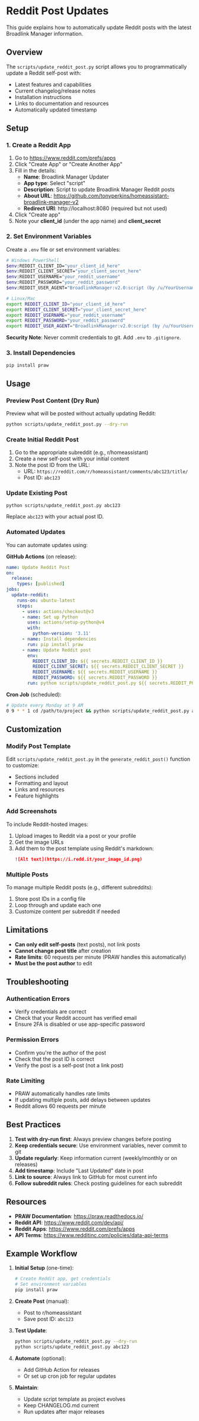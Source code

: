 # Reddit Post Updates

This guide explains how to automatically update Reddit posts with the latest Broadlink Manager information.

## Overview

The `scripts/update_reddit_post.py` script allows you to programmatically update a Reddit self-post with:
- Latest features and capabilities
- Current changelog/release notes
- Installation instructions
- Links to documentation and resources
- Automatically updated timestamp

## Setup

### 1. Create a Reddit App

1. Go to https://www.reddit.com/prefs/apps
2. Click "Create App" or "Create Another App"
3. Fill in the details:
   - **Name**: Broadlink Manager Updater
   - **App type**: Select "script"
   - **Description**: Script to update Broadlink Manager Reddit posts
   - **About URL**: https://github.com/tonyperkins/homeassistant-broadlink-manager-v2
   - **Redirect URI**: http://localhost:8080 (required but not used)
4. Click "Create app"
5. Note your **client_id** (under the app name) and **client_secret**

### 2. Set Environment Variables

Create a `.env` file or set environment variables:

```bash
# Windows PowerShell
$env:REDDIT_CLIENT_ID="your_client_id_here"
$env:REDDIT_CLIENT_SECRET="your_client_secret_here"
$env:REDDIT_USERNAME="your_reddit_username"
$env:REDDIT_PASSWORD="your_reddit_password"
$env:REDDIT_USER_AGENT="BroadlinkManager:v2.0:script (by /u/YourUsername)"

# Linux/Mac
export REDDIT_CLIENT_ID="your_client_id_here"
export REDDIT_CLIENT_SECRET="your_client_secret_here"
export REDDIT_USERNAME="your_reddit_username"
export REDDIT_PASSWORD="your_reddit_password"
export REDDIT_USER_AGENT="BroadlinkManager:v2.0:script (by /u/YourUsername)"
```

**Security Note**: Never commit credentials to git. Add `.env` to `.gitignore`.

### 3. Install Dependencies

```bash
pip install praw
```

## Usage

### Preview Post Content (Dry Run)

Preview what will be posted without actually updating Reddit:

```bash
python scripts/update_reddit_post.py --dry-run
```

### Create Initial Reddit Post

1. Go to the appropriate subreddit (e.g., r/homeassistant)
2. Create a new self-post with your initial content
3. Note the post ID from the URL:
   - URL: `https://reddit.com/r/homeassistant/comments/abc123/title/`
   - Post ID: `abc123`

### Update Existing Post

```bash
python scripts/update_reddit_post.py abc123
```

Replace `abc123` with your actual post ID.

### Automated Updates

You can automate updates using:

**GitHub Actions** (on release):
```yaml
name: Update Reddit Post
on:
  release:
    types: [published]
jobs:
  update-reddit:
    runs-on: ubuntu-latest
    steps:
      - uses: actions/checkout@v3
      - name: Set up Python
        uses: actions/setup-python@v4
        with:
          python-version: '3.11'
      - name: Install dependencies
        run: pip install praw
      - name: Update Reddit post
        env:
          REDDIT_CLIENT_ID: ${{ secrets.REDDIT_CLIENT_ID }}
          REDDIT_CLIENT_SECRET: ${{ secrets.REDDIT_CLIENT_SECRET }}
          REDDIT_USERNAME: ${{ secrets.REDDIT_USERNAME }}
          REDDIT_PASSWORD: ${{ secrets.REDDIT_PASSWORD }}
        run: python scripts/update_reddit_post.py ${{ secrets.REDDIT_POST_ID }}
```

**Cron Job** (scheduled):
```bash
# Update every Monday at 9 AM
0 9 * * 1 cd /path/to/project && python scripts/update_reddit_post.py abc123
```

## Customization

### Modify Post Template

Edit `scripts/update_reddit_post.py` in the `generate_reddit_post()` function to customize:
- Sections included
- Formatting and layout
- Links and resources
- Feature highlights

### Add Screenshots

To include Reddit-hosted images:
1. Upload images to Reddit via a post or your profile
2. Get the image URLs
3. Add them to the post template using Reddit's markdown:
   ```markdown
   ![Alt text](https://i.redd.it/your_image_id.png)
   ```

### Multiple Posts

To manage multiple Reddit posts (e.g., different subreddits):
1. Store post IDs in a config file
2. Loop through and update each one
3. Customize content per subreddit if needed

## Limitations

- **Can only edit self-posts** (text posts), not link posts
- **Cannot change post title** after creation
- **Rate limits**: 60 requests per minute (PRAW handles this automatically)
- **Must be the post author** to edit

## Troubleshooting

### Authentication Errors
- Verify credentials are correct
- Check that your Reddit account has verified email
- Ensure 2FA is disabled or use app-specific password

### Permission Errors
- Confirm you're the author of the post
- Check that the post ID is correct
- Verify the post is a self-post (not a link post)

### Rate Limiting
- PRAW automatically handles rate limits
- If updating multiple posts, add delays between updates
- Reddit allows 60 requests per minute

## Best Practices

1. **Test with dry-run first**: Always preview changes before posting
2. **Keep credentials secure**: Use environment variables, never commit to git
3. **Update regularly**: Keep information current (weekly/monthly or on releases)
4. **Add timestamp**: Include "Last Updated" date in post
5. **Link to source**: Always link to GitHub for most current info
6. **Follow subreddit rules**: Check posting guidelines for each subreddit

## Resources

- **PRAW Documentation**: https://praw.readthedocs.io/
- **Reddit API**: https://www.reddit.com/dev/api/
- **Reddit Apps**: https://www.reddit.com/prefs/apps
- **API Terms**: https://www.redditinc.com/policies/data-api-terms

## Example Workflow

1. **Initial Setup** (one-time):
   ```bash
   # Create Reddit app, get credentials
   # Set environment variables
   pip install praw
   ```

2. **Create Post** (manual):
   - Post to r/homeassistant
   - Save post ID: `abc123`

3. **Test Update**:
   ```bash
   python scripts/update_reddit_post.py --dry-run
   python scripts/update_reddit_post.py abc123
   ```

4. **Automate** (optional):
   - Add GitHub Action for releases
   - Or set up cron job for regular updates

5. **Maintain**:
   - Update script template as project evolves
   - Keep CHANGELOG.md current
   - Run updates after major releases
